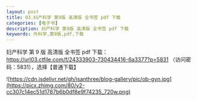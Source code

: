 ```yaml
---
layout: post
title: 03.妇产科学 第9版 高清版 全书签 pdf 下载
categories: [电子书]
description: 妇产科学 第9版 高清版 全书签 pdf 下载
keywords: 外科学,第9版,pdf,下载
---
```


妇产科学 第 9 版 高清版 全书签 pdf 下载：<https://url03.ctfile.com/f/24333903-730434416-6a3377?p=5831> （访问密码：5831），选择【普通下载】

![https://cdn.jsdelivr.net/gh/isanthree/blog-gallery/pic/ob-gyn.jpg](https://picx.zhimg.com/80/v2-cc307c14ec51d1787b6b0df8e9f74235_720w.png)
